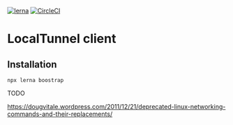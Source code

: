 [![lerna](https://img.shields.io/badge/maintained%20with-lerna-cc00ff.svg)](https://lernajs.io/)
[![CircleCI](https://circleci.com/gh/lotun-io/lotun/tree/master.svg?style=svg)](https://circleci.com/gh/lotun-io/lotun/tree/master)

# LocalTunnel client

## Installation

```
npx lerna boostrap
```

TODO

https://dougvitale.wordpress.com/2011/12/21/deprecated-linux-networking-commands-and-their-replacements/
